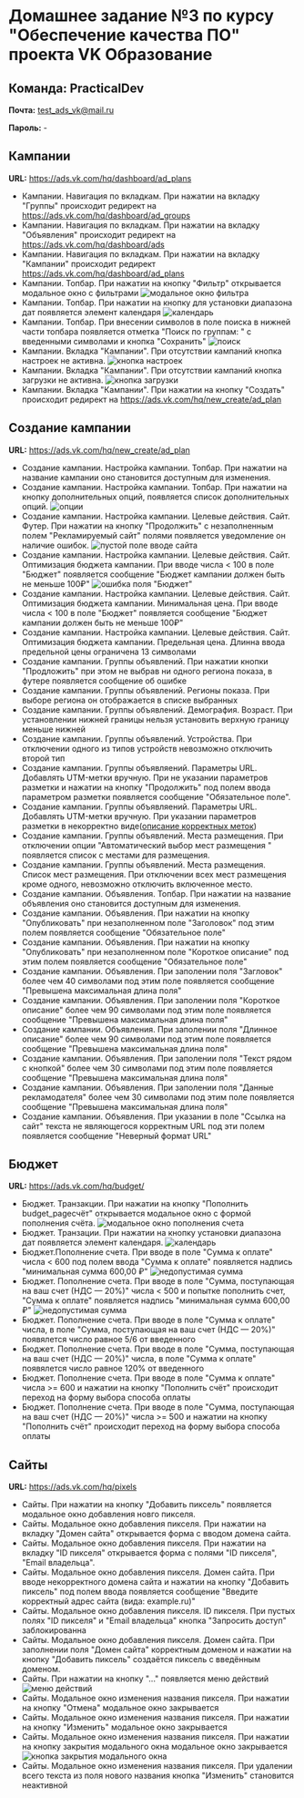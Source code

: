 # Домашнее задание №3 по курсу "Обеспечение качества ПО" проекта VK Образование

## Команда: **PracticalDev**

**Почта:** test_ads_vk@mail.ru

**Пароль:** -

## Кампании

**URL:** https://ads.vk.com/hq/dashboard/ad_plans

- Кампании. Навигация по вкладкам. При нажатии на вкладку "Группы" происходит редирект на https://ads.vk.com/hq/dashboard/ad_groups
- Кампании. Навигация по вкладкам. При нажатии на вкладку "Объявления" происходит редирект на https://ads.vk.com/hq/dashboard/ads
- Кампании. Навигация по вкладкам. При нажатии на вкладку "Кампании" происходит редирект https://ads.vk.com/hq/dashboard/ad_plans
- Кампании. Топбар. При нажатии на кнопку "Фильтр" открывается модальное окно с фильтрами
  ![модальное окно фильтра](./assets/2023-12-06_11-11.png)
- Кампании. Топбар. При нажатии на кнопку для установки диапазона дат появляется элемент календаря
  ![календарь](./assets/2023-12-06_11-13.png)
- Кампании. Топбар. При внесении символов в поле поиска в нижней части топбара появляется отметка "Поиск по группам: " с введенными символами и кнопка "Сохранить"
  ![поиск](./assets/2023-12-06_11-17.png)
- Кампании. Вкладка "Кампании". При отсутствии кампаний кнопка настроек не активна.
  ![кнопка настроек](./assets/2023-12-06_13-14.png)
- Кампании. Вкладка "Кампании". При отсутствии кампаний кнопка загрузки не активна.
  ![кнопка загрузки](./assets/2023-12-06_13-34.png)
- Кампании. Вкладка "Кампании". При нажатии на кнопку "Создать" происходит редирект на https://ads.vk.com/hq/new_create/ad_plan

## Создание кампании

**URL:** https://ads.vk.com/hq/new_create/ad_plan

- Создание кампании. Настройка кампании. Топбар. При нажатии на название кампании оно становится доступным для изменения.
- Создание кампании. Настройка кампании. Топбар. При нажатии на кнопку дополнительных опций, появляется список дополнительных опций.
  ![опции](./assets/2023-12-06_11-24.png)
- Создание кампании. Настройка кампании. Целевые действия. Сайт. Футер. При нажатии на кнопку "Продолжить" с незаполненным полем "Рекламируемый сайт" полями появляется уведомление он наличие ошибок.
  ![пустой поле вводе сайта](./assets/2023-12-06_11-56.png)
- Создание кампании. Настройка кампании. Целевые действия. Сайт. Оптимизация бюджета кампании. При вводе числа < 100 в поле "Бюджет" появляется сообщение "Бюджет кампании должен быть не меньше 100₽"
  ![ошибка поля "Бюджет"](./assets/2023-12-07_01-20.png)
- Создание кампании. Настройка кампании. Целевые действия. Сайт. Оптимизация бюджета кампании. Минимальная цена. При вводе числа < 100 в поле "Бюджет" появляется сообщение "Бюджет кампании должен быть не меньше 100₽"
- Создание кампании. Настройка кампании. Целевые действия. Сайт. Оптимизация бюджета кампании. Предельная цена. Длинна ввода предельной цены ограничена 13 символами
- Создание кампании. Группы объявлений. При нажатии кнопки "Продложить" при этом не выбрав ни одного региона показа, в футере появляется сообщение об ошибке
- Создание кампании. Группы объявлений. Регионы показа. При выборе региона он отображается в списке выбранных
- Создание кампании. Группы объявлений. Демография. Возраст. При установлении нижней границы нельзя установить верхную границу меньше нижней
- Создание кампании. Группы объявлений. Устройства. При отключении одного из типов устройств невозможно отключить второй тип
- Создание кампании. Группы объявляений. Параметры URL. Добавлять UTM-метки вручную. При не указании параметров разметки и нажатии на кнопку "Продолжить" под полем ввода параметром разметки появляется сообщение "Обязательное поле".
- Создание кампании. Группы объявляений. Параметры URL. Добавлять UTM-метки вручную. При указании параметров разметки в некорректно виде([описание корректных меток](https://ads.vk.com/en/help/articles/utm))
- Создание кампании. Группы объявлений. Места размещения. При отключении опции "Автоматический выбор мест размещения " появляется список с местами для размещения.
- Создание кампании. Группы объявлений. Места размещения. Список мест размещения. При отключении всех мест размещения кроме одного, невозможно отключить включенное место.
- Создание кампании. Объявления. Топбар. При нажатии на название объявления оно становится доступным для изменения.
- Создание кампании. Объявления. При нажатии на кнопку "Опубликовать" при незаполненном поле "Заголовок" под этим полем появляется сообщение "Обязательное поле"
- Создание кампании. Объявления. При нажатии на кнопку "Опубликовать" при незаполненном поле "Короткое описание" под этим полем появляется сообщение "Обязательное поле"
- Создание кампании. Объявления. При заполении поля "Загловок" более чем 40 символами под этим поле появляется сообщение "Превышена максимальная длина поля"
- Создание кампании. Объявления. При заполении поля "Короткое описание" более чем 90 символами под этим поле появляется сообщение "Превышена максимальная длина поля"
- Создание кампании. Объявления. При заполении поля "Длинное описание" более чем 90 символами под этим поле появляется сообщение "Превышена максимальная длина поля"
- Создание кампании. Объявления. При заполении поля "Текст рядом с кнопкой" более чем 30 символами под этим поле появляется сообщение "Превышена максимальная длина поля"
- Создание кампании. Объявления. При заполении поля "Данные рекламодателя" более чем 30 символами под этим поле появляется сообщение "Превышена максимальная длина поля"
- Создание кампании. Объявления. При указании в поле "Ссылка на сайт" текста не являющегося корректным URL под эти полем появляется сообщение "Неверный формат URL"

## Бюджет

**URL:** https://ads.vk.com/hq/budget/

- Бюджет. Транзакции. При нажатии на кнопку "Пополнить budget_pageсчёт" открывается модальное окно с формой пополнения счёта.
  ![модальное окно пополнения счета](./assets/2023-12-06_11-17.png)
- Бюджет. Транзации. При нажатии на кнопку установки диапазона дат появляется элемент календаря.
  ![календарь](./assets/2023-12-06_11-13.png)
- Бюджет.Пополнение счета. При вводе в поле "Сумма к оплате" числа < 600 под полем ввода "Cумма к оплате" появляется надпись "минимальная сумма 600,00 ₽"
  ![недопустимая сумма](./assets/2023-12-06_12-49.png)
- Бюджет. Пополнение счета. При вводе в поле "Сумма, поступающая на ваш счет (НДС — 20%)" числа < 500 и попытке пополнить счет, "Cумма к оплате" появляется надпись "минимальная сумма 600,00 ₽"
  ![недопустимая сумма](./assets/2023-12-06_12-49.png)
- Бюджет. Пополнение счета. При вводе в поле "Сумма к оплате" числа, в поле "Сумма, поступающая на ваш счет (НДС — 20%)" появялется число равное 5/6 от введенного
- Бюджет. Пополнение счета. При вводе в поле "Сумма, поступающая на ваш счет (НДС — 20%)" числа, в поле "Сумма к оплате" появялется число равное 120% от введенного
- Бюджет. Пополнение счета. При вводе в поле "Сумма к оплате" числа >= 600 и нажатии на кнопку "Пополнить счёт" происходит переход на форму выбора способа оплаты
- Бюджет. Пополнение счета. При вводе в поле "Сумма, поступающая на ваш счет (НДС — 20%)" числа >= 500 и нажатии на кнопку "Пополнить счёт" происходит переход на форму выбора способа оплаты

## Сайты

**URL:** https://ads.vk.com/hq/pixels

- Сайты. При нажатии на кнопку "Добавить пиксель" появляется модальное окно добавления новго пикселя.
- Сайты. Модальное окно добавления пикселя. При нажатии на вкладку "Домен сайта" открывается форма с вводом домена сайта.
- Сайты. Модальное окно добавления пикселя. При нажатии на вкладку "ID пикселя" открывается форма с полями "ID пикселя", "Email владельца".
- Сайты. Модальное окно добавления пикселя. Домен сайта. При вводе некорректного домена сайта и нажатии на кнопку "Добавить пиксель" под полем ввода появляется сообщение "Введите корректный адрес сайта (вида: example.ru)"
- Сайты. Модальное окно добавления пикселя. ID пикселя. При пустых полях "ID пикселя" и "Email владельца" кнопка "Запросить доступ" заблокированна
- Сайты. Модальное окно добавления пикселя. Домен сайта. При заполнении поля "Домен сайта" корректным доменом и нажатии на кнопку "Добавить пиксель" создаётся пиксель с введённым доменом.
- Сайты. При нажатии на кнопку "..." появляется меню действий
  ![меню действий](./assets/2023-12-10_18-20.png)
- Сайты. Модальное окно изменения названия пикселя. При нажатии на кнопку "Отмена" модальное окно закрывается
- Сайты. Модальное окно изменения названия пикселя. При нажатии на кнопку "Изменить" модальное окно закрывается
- Сайты. Модальное окно изменения названия пикселя. При нажатии на кнопку закрытия модального окна модальное окно закрывается
  ![кнопка закрытия модального окна](./assets/2023-12-10_18-22.png)
- Сайты. Модальное окно изменения названия пикселя. При удалении всего текста из поля нового названия кнопка "Изменить" становится неактивной

